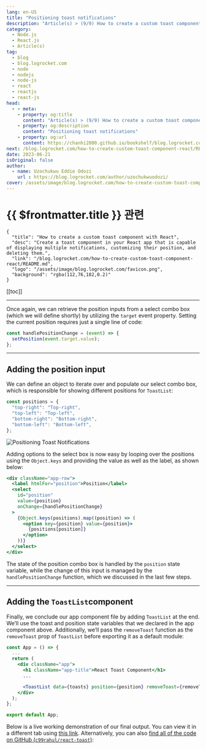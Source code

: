 ```yaml
---
lang: en-US
title: "Positioning toast notifications"
description: "Article(s) > (9/9) How to create a custom toast component with React" 
category:
  - Node.js
  - React.js
  - Article(s)
tag:
  - blog
  - blog.logrocket.com
  - node
  - nodejs
  - node-js
  - react
  - reactjs
  - react-js
head:
  - - meta:
    - property: og:title
      content: "Article(s) > (9/9) How to create a custom toast component with React"
    - property: og:description
      content: "Positioning toast notifications"
    - property: og:url
      content: https://chanhi2000.github.io/bookshelf/blog.logrocket.com/how-to-create-custom-toast-component-react/positioning-toast-notifications.html
next: /blog.logrocket.com/how-to-create-custom-toast-component-react/README.md#conclusion
date: 2023-06-21
isOriginal: false
author:
  - name: Uzochukwu Eddie Odozi
    url : https://blog.logrocket.com/author/uzochukwuodozi/
cover: /assets/image/blog.logrocket.com/how-to-create-custom-toast-component-react/banner.png
---
```


# {{ $frontmatter.title }} 관련

```component VPCard
{
  "title": "How to create a custom toast component with React",
  "desc": "Create a toast component in your React app that is capable of displaying multiple notifications, customizing their position, and deleting them.",
  "link": "/blog.logrocket.com/how-to-create-custom-toast-component-react/README.md",
  "logo": "/assets/image/blog.logrocket.com/favicon.png",
  "background": "rgba(112,76,182,0.2)"
}
```

[[toc]]

---

<SiteInfo
  name="How to create a custom toast component with React"
  desc="Create a toast component in your React app that is capable of displaying multiple notifications, customizing their position, and deleting them."
  url="https://blog.logrocket.com/how-to-create-custom-toast-component-react#positioning-toast-notifications"
  logo="/assets/image/blog.logrocket.com/favicon.png"
  preview="/assets/image/blog.logrocket.com/how-to-create-custom-toast-component-react/banner.png"/>

Once again, we can retrieve the position inputs from a select combo box (which we will define shortly) by utilizing the `target` event property. Setting the current position requires just a single line of code:

```jsx
const handlePositionChange = (event) => {
  setPosition(event.target.value);
};
```

---

## Adding the position input

We can define an object to iterate over and populate our select combo box, which is responsible for showing different positions for `ToastList`:

```jsx
const positions = {
  "top-right": "Top-right",
  "top-left": "Top-left",
  "bottom-right": "Bottom-right",
  "bottom-left": "Bottom-left",
};
```

![Positioning Toast Notifications](https://blog.logrocket.com/wp-content/uploads/2020/03/positioning-toast-notifications.webp)

Adding options to the select box is now easy by looping over the positions using the `Object.keys` and providing the value as well as the label, as shown below:

```jsx
<div className="app-row">
  <label htmlFor="position">Position</label>
  <select
    id="position"
    value={position}
    onChange={handlePositionChange}
  >
    {Object.keys(positions).map((position) => (
      <option key={position} value={position}>
        {positions[position]}
      </option>
    ))}
  </select>
</div>
```

The state of the position combo box is handled by the `position` state variable, while the change of this input is managed by the `handlePositionChange` function, which we discussed in the last few steps.

---

## Adding the `ToastList`component

Finally, we conclude our app component file by adding `ToastList` at the end. We’ll use the toast and position state variables that we declared in the app component above. Additionally, we’ll pass the `removeToast` function as the `removeToast` prop of `ToastList` before exporting it as a default module:

```jsx title="App.jsx"
const App = () => {
  ...
  return (
    <div className="app">
      <h1 className="app-title">React Toast Component</h1>
      ...

      <ToastList data={toasts} position={position} removeToast={removeToast} />
    </div>
  );
};

export default App;
```

Below is a live working demonstration of our final output. You can view it in a different tab using [<FontIcon icon="iconfont icon-stackblitz"/>this link](https://stackblitz.com/edit/vitejs-vite-qhqmg5?file=src%2FApp.jsx). Alternatively, you can also [find all of the code on GitHub (<FontIcon icon="iconfont icon-github"/>`c99rahul/react-toast`)](https://github.com/c99rahul/react-toast):

<!-- TODO: stackblitz or sandplayground -->
<!-- > #### [vitejs-vite-qhqmg5 - StackBlitz](https://stackblitz.com/edit/vitejs-vite-qhqmg5?embed=1&file=src%2FApp.jsx) -->

